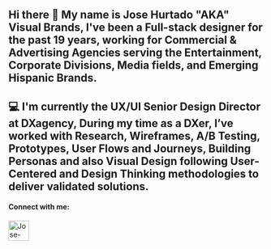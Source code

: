 ## Hi there 👋 My name is Jose Hurtado "AKA" Visual Brands, I've been a Full-stack designer for the past 19 years, working for Commercial & Advertising Agencies serving the Entertainment, Corporate Divisions, Media fields, and Emerging Hispanic Brands.

## 💻 I'm currently the UX/UI Senior Design Director at DXagency, During my time as a DXer, I’ve worked with Research, Wireframes, A/B Testing, Prototypes, User Flows and Journeys, Building Personas and also Visual Design following User-Centered and Design Thinking methodologies to deliver validated solutions.

<p align="left">
<h4 align="left">Connect with me:</h4>
<a href="https://www.linkedin.com/in/joselhurtado/" target="blank"><img align="center" src="https://cdn.jsdelivr.net/npm/simple-icons@3.0.1/icons/linkedin.svg" alt="Jose-Hurtado" height="40" width="40" /></a>
</p>

<!--
**joselhurtado/joselhurtado** is a ✨ _special_ ✨ repository because its `README.md` (this file) appears on your GitHub profile.

Here are some ideas to get you started:

- 🔭 I’m currently working on ...
- 🌱 I’m currently learning ...
- 👯 I’m looking to collaborate on ...
- 🤔 I’m looking for help with ...
- 💬 Ask me about ...
- 📫 How to reach me: ...
- 😄 Pronouns: ...
- ⚡ Fun fact: ...
-->
